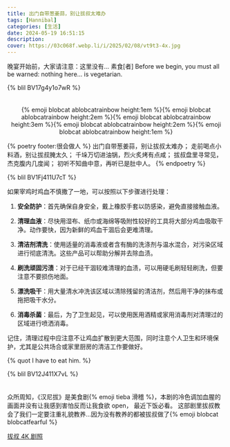 ```yaml
---
title: 出门自带葱姜蒜，别让拔叔太难办
tags: [Hannibal]
categories: [生活]
date: 2024-05-19 16:51:15
description:
cover: https://03c068f.webp.li/i/2025/02/08/vt9t3-4x.jpg
---
```


晚宴开始前，大家请注意：这里没有... 素食[者]
Before we begin, you must all be warned: nothing here... is vegetarian.

{% blil BV17g4y1o7wR %}



<center style="padding-top: 20px;">{% emoji blobcat ablobcatrainbow height:1em %}{% emoji blobcat ablobcatrainbow height:2em %}{% emoji blobcat ablobcatrainbow height:3em %}{% emoji blobcat ablobcatrainbow height:2em %}{% emoji blobcat ablobcatrainbow height:1em %}</center>


{% poetry footer:很会做人 %}
出门自带葱姜蒜，别让拔叔太难办；
走前喝点小料酒，别让拔叔腌太久；
千垛万切进油锅，烈火炙烤有点咸；
拔叔盘里寻常见，杰克腹内几度闻；
初听不知曲中意，再听已是肚中人。
{% endpoetry %}


{% blil BV1Fj411U7cT %}


如果宰鸡时鸡血不慎撒了一地，可以按照以下步骤进行处理：

1. **安全防护**：首先确保自身安全，戴上橡胶手套以防感染，避免直接接触血液。

2. **清理血液**：尽快用湿布、纸巾或海绵等吸附性较好的工具将大部分鸡血吸取干净。动作要快，因为新鲜的鸡血干涸后会更难清理。

3. **清洁剂清洗**：使用适量的消毒液或者含有酶的洗涤剂与温水混合，对污染区域进行彻底清洗。这些产品可以帮助分解并去除血渍。

4. **刷洗顽固污渍**：对于已经干涸较难清理的血渍，可以用硬毛刷轻轻刷洗，但要注意不要损伤地面。

5. **漂洗吸干**：用大量清水冲洗该区域以清除残留的清洁剂，然后用干净的抹布或拖把吸干水分。

6. **消毒杀菌**：最后，为了卫生起见，可以使用医用酒精或家用消毒剂对清理过的区域进行喷洒消毒。

记住，清理过程中应注意不让鸡血扩散到更大范围，同时注意个人卫生和环境保护，尤其是公共场合或家里厨房的清洁工作要做好。


{% quot I have to eat him. %}



{% blil BV12J411X7vL %}

<p style="padding-top: 20px;">众所周知，《汉尼拔》是美食剧{% emoji tieba 滑稽 %}，本剧的冷色调加血腥的画面并没有让我感到害怕反而让我食欲 open，
最近下饭必看。
这部剧里拔叔教会了我们一定要注重礼貌教养...因为没有教养的都被拔叔做了{% emoji blobcat blobcatfearful %}
</p>

[拔叔 4K 剧照]([123123](https://alphacoders.com/hannibal-wallpapers))

